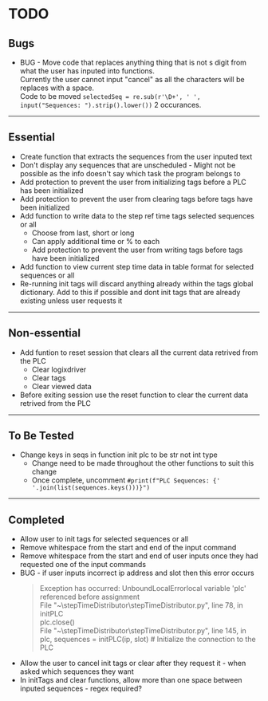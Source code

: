 TODO
====

Bugs
----
* BUG - Move code that replaces anything thing that is not s digit from what the user has inputed into functions.  
Currently the user cannot input "cancel" as all the characters will be replaces with a space.  
Code to be moved `selectedSeq = re.sub(r'\D+', ' ', input("Sequences: ").strip().lower())` 2 occurances.

***

Essential
---------
* Create function that extracts the sequences from the user inputed text
* Don't display any sequences that are unscheduled - Might not be possible as the info doesn't say which task the program belongs to
* Add protection to prevent the user from initializing tags before a PLC has been initialized
* Add protection to prevent the user from clearing tags before tags have been initialized
* Add function to write data to the step ref time tags selected sequences or all  
    * Choose from last, short or long  
    * Can apply additional time or % to each
    * Add protection to prevent the user from writing tags before tags have been initialized
* Add function to view current step time data in table format for selected sequences or all
* Re-running init tags will discard anything already within the tags global dictionary. Add to this if possible and dont init tags that are already existing unless user requests it

***

Non-essential
-------------
* Add funtion to reset session that clears all the current data retrived from the PLC  
    * Clear logixdriver  
    * Clear tags  
    * Clear viewed data  
* Before exiting session use the reset function to clear the current data retrived from the PLC

***

To Be Tested
------------
* Change keys in seqs in function init plc to be str not int type  
    * Change need to be made throughout the other functions to suit this change  
    * Once complete, uncomment `#print(f"PLC Sequences: {' '.join(list(sequences.keys()))}")`

***

Completed
---------
* Allow user to init tags for selected sequences or all
* Remove whitespace from the start and end of the input command
* Remove whitespace from the start and end of user inputs once they had requested one of the input commands
* BUG - if user inputs incorrect ip address and slot then this error occurs  
    >Exception has occurred: UnboundLocalErrorlocal variable 'plc' referenced before assignment  
    >File "~\stepTimeDistributor\stepTimeDistributor.py", line 78, in initPLC  
    >plc.close()  
    >File "~\stepTimeDistributor\stepTimeDistributor.py", line 145, in <module>  
    >plc, sequences = initPLC(ip, slot) # Initialize the connection to the PLC 
* Allow the user to cancel init tags or clear after they request it - when asked which sequences they want 
* In initTags and clear functions, allow more than one space between inputed sequences - regex required?
